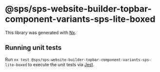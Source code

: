 # @sps/sps-website-builder-topbar-component-variants-sps-lite-boxed

This library was generated with [Nx](https://nx.dev).

## Running unit tests

Run `nx test @sps/sps-website-builder-topbar-component-variants-sps-lite-boxed` to execute the unit tests via [Jest](https://jestjs.io).
